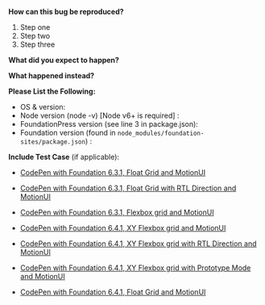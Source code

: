 <!-- Found an error in FoundationPress? Great, please let us know! If you use this template and fill in the blanks in the form below, it will be easier to understand how the error can be fixed.

Please note that issues regarding conflicts with third party WordPress plugins, are not supported in FoundationPress, and will be closed.

For general questions about how to use FoundationPress, please use the Gitter chatroom: https://gitter.im/olefredrik/FoundationPress -->

**How can this bug be reproduced?**

1. Step one
2. Step two
3. Step three

**What did you expect to happen?**

**What happened instead?**

**Please List the Following:**
* OS & version:
* Node version (node -v) [Node v6+ is required] :
* FoundationPress version (see line 3 in package.json):
* Foundation version (found in `node_modules/foundation-sites/package.json`) :

**Include Test Case** (if applicable):  
<!-- Give us a link to a CodePen or JSFiddle that recreates the issue. -->

- [CodePen with Foundation 6.3.1, Float Grid and MotionUI](http://codepen.io/IamManchanda/pen/LWGZxR)
- [CodePen with Foundation 6.3.1, Float Grid with RTL Direction and MotionUI](http://codepen.io/IamManchanda/pen/bRYOMv)
- [CodePen with Foundation 6.3.1, Flexbox grid and MotionUI](http://codepen.io/IamManchanda/pen/zZrBEv)

- [CodePen with Foundation 6.4.1, XY Flexbox grid and MotionUI](http://codepen.io/IamManchanda/pen/EXbGKJ)
- [CodePen with Foundation 6.4.1, XY Flexbox grid with RTL Direction and MotionUI](http://codepen.io/IamManchanda/pen/qjVLoO)
- [CodePen with Foundation 6.4.1, XY Flexbox grid with Prototype Mode and MotionUI](http://codepen.io/IamManchanda/pen/XgzopG)
- [CodePen with Foundation 6.4.1, Float Grid and MotionUI](http://codepen.io/IamManchanda/pen/qjVLrB)
